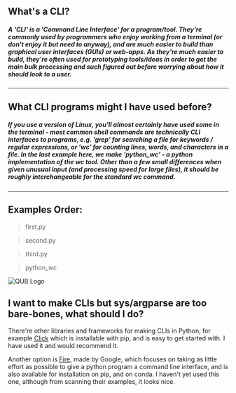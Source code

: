 ## What's a CLI?

##### A 'CLI' is a 'Command Line Interface' for a program/tool. They're commonly used by programmers who enjoy working from a terminal (or don't enjoy it but need to anyway), and are much easier to build than graphical user interfaces (GUIs) or web-apps. As they're much easier to build, they're often used for prototyping tools/ideas in order to get the main bulk processing and such figured out before worrying about how it should look to a user. 
---

## What CLI programs might I have used before?

##### If you use a version of Linux, you'll almost certainly have used some in the terminal - most common shell commands are technically CLI interfaces to programs, e.g. 'grep' for searching a file for keywords / regular expressions, or 'wc' for counting lines, words, and characters in a file. In the last example here, we make 'python\_wc' - a python implementation of the wc tool. Other than a few small differences when given unusual input (and processing speed for large files), it should be roughly interchangeable for the standard wc command.

--------------------------------------------------------------------------------------------

## Examples Order:
> first.py

> second.py

> third.py

> python\_wc

![QUB Logo](https://blogs.qub.ac.uk/footnotesqub/files/2015/03/QUBLogo.gif)

## I want to make CLIs but sys/argparse are too bare-bones, what should I do?

There're other libraries and frameworks for making CLIs in Python, for example
[Click](https://click.palletsprojects.com/en/7.x/) which is installable with 
pip, and is easy to get started with. I have used it and would recommend it.

Another option is [Fire](https://github.com/google/python-fire), made by Google,
which focuses on taking as little effort as possible to give a python program a
command line interface, and is also available for installation on pip, and on conda.
I haven't yet used this one, although from scanning their examples, it looks nice.
